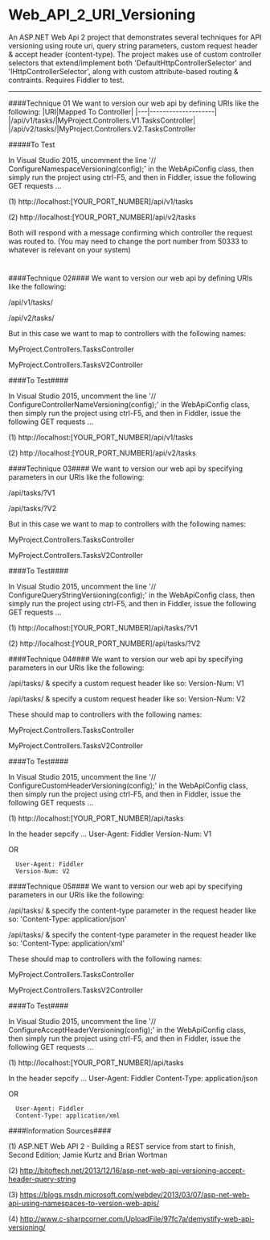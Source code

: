 # Web_API_2_URI_Versioning
An ASP.NET Web Api 2 project that demonstrates several techniques for API versioning using route uri, query string parameters, custom request header & accept header (content-type). The project makes use of custom controller selectors that extend/implement both 'DefaultHttpControllerSelector' and 'IHttpControllerSelector', along with custom attribute-based routing & contraints. Requires Fiddler to test.

---
####Technique 01
We want to version our web api by defining URIs like the following:
|URI|Mapped To Controller|
|---|--------------------|
|/api/v1/tasks/|MyProject.Controllers.V1.TasksController|
|/api/v2/tasks/|MyProject.Controllers.V2.TasksController


#####To Test

In Visual Studio 2015, uncomment the line '// ConfigureNamespaceVersioning(config);' in the WebApiConfig class, then simply run the project using ctrl-F5, and then in Fiddler, issue the following GET requests ...

(1) http://localhost:[YOUR_PORT_NUMBER]/api/v1/tasks

(2) http://localhost:[YOUR_PORT_NUMBER]/api/v2/tasks


Both will respond with a message confirming which controller the request was routed to. (You may need to change the port number from 50333 to whatever is relevant on your system)
# #
####Technique 02####
We want to version our web api by defining URIs like the following:

/api/v1/tasks/

/api/v2/tasks/


But in this case we want to map to controllers with the following names:

MyProject.Controllers.TasksController

MyProject.Controllers.TasksV2Controller



####To Test####

In Visual Studio 2015, uncomment the line '// ConfigureControllerNameVersioning(config);' in the WebApiConfig class, then simply run the project using ctrl-F5, and then in Fiddler, issue the following GET requests ...

(1) http://localhost:[YOUR_PORT_NUMBER]/api/v1/tasks

(2) http://localhost:[YOUR_PORT_NUMBER]/api/v2/tasks


####Technique 03####
We want to version our web api by specifying parameters in our URIs like the following:

/api/tasks/?V1

/api/tasks/?V2


But in this case we want to map to controllers with the following names:

MyProject.Controllers.TasksController

MyProject.Controllers.TasksV2Controller



####To Test####

In Visual Studio 2015, uncomment the line '// ConfigureQueryStringVersioning(config);' in the WebApiConfig class, then simply run the project using ctrl-F5, and then in Fiddler, issue the following GET requests ...

(1) http://localhost:[YOUR_PORT_NUMBER]/api/tasks/?V1

(2) http://localhost:[YOUR_PORT_NUMBER]/api/tasks/?V2



####Technique 04####
We want to version our web api by specifying parameters in our URIs like the following:

/api/tasks/ & specify a custom request header like so: Version-Num: V1

/api/tasks/ & specify a custom request header like so: Version-Num: V2


These should map to controllers with the following names:

MyProject.Controllers.TasksController

MyProject.Controllers.TasksV2Controller



####To Test####

In Visual Studio 2015, uncomment the line '// ConfigureCustomHeaderVersioning(config);' in the WebApiConfig class, then simply run the project using ctrl-F5, and then in Fiddler, issue the following GET requests ...

(1) http://localhost:[YOUR_PORT_NUMBER]/api/tasks

In the header sepcify ...
      User-Agent: Fiddler
      Version-Num: V1

  OR

      User-Agent: Fiddler
      Version-Num: V2



####Technique 05####
We want to version our web api by specifying parameters in our URIs like the following:

/api/tasks/ & specify the content-type parameter in the request header like so: 'Content-Type: application/json'

/api/tasks/ & specify the content-type parameter in the request header like so: 'Content-Type: application/xml'


These should map to controllers with the following names:

MyProject.Controllers.TasksController

MyProject.Controllers.TasksV2Controller



####To Test####

In Visual Studio 2015, uncomment the line '// ConfigureAcceptHeaderVersioning(config);' in the WebApiConfig class, then simply run the project using ctrl-F5, and then in Fiddler, issue the following GET requests ...

(1) http://localhost:[YOUR_PORT_NUMBER]/api/tasks

In the header sepcify ...
      User-Agent: Fiddler
      Content-Type: application/json

  OR

      User-Agent: Fiddler
      Content-Type: application/xml
      
      
      
####Information Sources####

(1) ASP.NET Web API 2 - Building a REST service from start to finish, Second Edition; Jamie Kurtz and Brian Wortman

(2) http://bitoftech.net/2013/12/16/asp-net-web-api-versioning-accept-header-query-string

(3) https://blogs.msdn.microsoft.com/webdev/2013/03/07/asp-net-web-api-using-namespaces-to-version-web-apis/

(4) http://www.c-sharpcorner.com/UploadFile/97fc7a/demystify-web-api-versioning/


